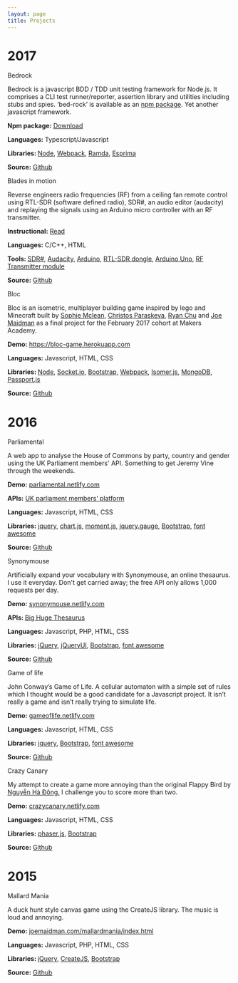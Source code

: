 ```yaml
---
layout: page
title: Projects
---
```


<h1>2017</h1>
<p class="project">
  <i class="fas fa-mountain"></i>
  Bedrock
  <p>
    Bedrock is a javascript BDD / TDD unit testing framework for Node.js. It comprises a CLI test runner/reporter,
    assertion library and utilities including stubs and spies. &#8216;bed-rock&#8217; is available as an <a href="https://www.npmjs.com/package/bed-rock"
      rel="nofollow">npm package</a>. Yet another javascript framework.
  </p>
  <p>
    <strong>Npm package:</strong> <a href="https://www.npmjs.com/package/bed-rock" target="blank_">Download</a>
  </p>
  <p><strong>Languages:</strong> Typescript/Javascript</p>
  <p><strong>Libraries: </strong><a href="https://nodejs.org/en/" target="_blank">Node</a>, <a href="https://webpack.js.org/"
      target="_blank">Webpack</a>, <a href="http://ramdajs.com/" target="_blank">Ramda</a>, <a href="http://esprima.org/"
      target="_blank">Esprima</a></p>
  <p><strong>Source:</strong> <a href="https://github.com/joemaidman/bedrock" target="_blank">Github</a></p>
</p>

<p class="project">
  <i class="fas fa-broadcast-tower"></i>
  Blades in motion
  <p>
    Reverse engineers radio frequencies (RF) from a ceiling fan remote control using RTL-SDR (software defined radio),
    SDR#, an audio editor (audacity) and replaying the signals using an Arduino micro controller with an RF
    transmitter.
  </p>
  <p>
    <strong>Instructional:</strong> <a href="/rf-packet-sniffing-replay-youre-only-coming-through-in-waves">Read</a>
  </p>
  <p><strong>Languages:</strong> C/C++, HTML</p>
  <p><strong>Tools: </strong><a href="https://airspy.com/download/" target="_blank">SDR#</a>, <a href="http://www.audacityteam.org/download/"
      target="_blank">Audacity</a>, <a href="https://www.arduino.cc/en/main/software" target="_blank">Arduino</a>, <a
      href="https://shop.pimoroni.com/products/dvb-t-dongle-ideal-for-ads-b-real-time-plane-tracking?utm_medium=cpc&amp;utm_source=googlepla&amp;variant=41073555914&amp;gclid=Cj0KCQiAvrfSBRC2ARIsAFumcm8xAAgplpLE2s37HjBSr7CCalHOHoa65_DLK8pBU9lgbQabgAe9PrgaAl10EALw_wcB"
      target="_blank">RTL-SDR dongle</a>, <a href="https://www.amazon.co.uk/Arduino-A000066-UNO/dp/B008GRTSV6" target="_blank">Arduino
      Uno</a>, <a href="https://www.robotshop.com/en/rf-link-transmitter-434-mhz.html" target="_blank">RF Transmitter
      module </a></p>
  <p><strong>Source:</strong> <a href="https://github.com/joemaidman/blades-in-motion" target="_blank">Github</a></p>
</p>

<p class="project">
  <i class="fas fa-cubes"></i>
  Bloc
  <p>
    Bloc is an isometric, multiplayer building game inspired by lego and Minecraft built by <a href="https://github.com/Sophie5">Sophie
      Mclean</a>, <a href="https://github.com/Christos-Paraskeva">Christos Paraskeva</a>, <a href="https://github.com/azntastic">Ryan
      Chu</a> and <a href="https://github.com/joemaidman">Joe Maidman</a> as a final project for the February 2017
    cohort at Makers Academy.
  </p>
  <p>
    <strong>Demo:</strong> <a href="https://bloc-game.herokuapp.com" target="blank_">https://bloc-game.herokuapp.com</a>
  </p>
  <p><strong>Languages:</strong> Javascript, HTML, CSS</p>
  <p><strong>Libraries: </strong><a href="https://nodejs.org/en/" target="_blank">Node</a>, <a href="https://socket.io/"
      target="_blank">Socket.io</a>, <a href="http://getbootstrap.com/" target="_blank">Bootstrap</a>, <a href="https://webpack.js.org/"
      target="_blank">Webpack</a>, <a href="http://jdan.github.io/isomer/" target="_blank">Isomer.js</a>, <a href="https://www.mongodb.com/"
      target="_blank">MongoDB</a>,<a href="http://www.passportjs.org/" target="_blank"> Passport.js</a></p>
  <p><strong>Source:</strong> <a href="https://github.com/joemaidman/bloc" target="_blank">Github</a></p>
</p>

<h1>2016</h1>

<p class="project">
  <i class="fas fa-vote-yea"></i>
  Parliamental
  <p>
    A web app to analyse the House of Commons by party, country and gender using the UK Parliament members' API.
    Something to get Jeremy Vine through the weekends.
  </p>
  <p>
    <strong>Demo:</strong> <a href="http://parliamental.netlify.com/" target="blank_">parliamental.netlify.com</a>
  </p>
  <p><strong>APIs:</strong> <a href="http://data.parliament.uk/membersdataplatform/" target="_blank">UK parliament
      members&#8217; platform</a></p>
  <p><strong>Languages:</strong> Javascript, HTML, CSS</p>
  <p><strong>Libraries:</strong> <a href="https://jquery.com/" target="_blank">jquery</a>, <a href="http://www.chartjs.org/"
      target="_blank">chart.js</a>, <a href="http://momentjs.com/" target="_blank">moment.js</a>, <a href="https://github.com/swehacker/jquery.gauge"
      target="_blank">jquery.gauge</a>, <a href="http://getbootstrap.com/" target="_blank">Bootstrap</a>, <a href="https://fortawesome.github.io/Font-Awesome/"
      target="_blank">font awesome</a></p>
  <p><strong>Source:</strong> <a href="https://github.com/joeyjoeuk/parliamental" target="_blank">Github</a></p>
</p>

<p class="project">
  <i class="fas fa-book"></i>
  Synonymouse
  <p>
    Artificially expand your vocabulary with Synonymouse, an online thesaurus. I use it everyday. Don't get carried
    away; the free API only allows 1,000 requests per day.
  </p>
  <p>
    <strong>Demo:</strong> <a href="http://synonymouse.netlify.com/" target="blank_">synonymouse.netlify.com</a>
  </p>
  <p><strong>APIs: </strong><a href="http://words.bighugelabs.com/" target="_blank">Big Huge Thesaurus</a></p>
  <p><strong>Languages:</strong> Javascript, PHP, HTML, CSS</p>
  <p><strong>Libraries:</strong> <a href="https://jquery.com/" target="_blank">jQuery</a>, <a href="https://jqueryui.com/"
      target="_blank">jQueryUI</a>, <a href="http://getbootstrap.com/" target="_blank">Bootstrap</a>, <a href="https://fortawesome.github.io/Font-Awesome/"
      target="_blank">font awesome</a></p>
  <p><strong>Source:</strong> <a href="https://github.com/joeyjoeuk/synonymouse" target="_blank">Github</a></p>
</p>

<p class="project">
  <i class="fas fa-atom"></i>
  Game of life
  <p>
    John Conway’s Game of Life. A cellular automaton with a simple set of rules which I thought would be a good
    candidate for a Javascript project. It isn’t really a game and isn’t really trying to simulate life.
  </p>
  <p>
    <strong>Demo:</strong> <a href="http://gameoflife.netlify.com/" target="blank_">gameoflife.netlify.com</a>
  </p>
  <p><strong>Languages:</strong> Javascript, HTML, CSS</p>
  <p><strong>Libraries:</strong> <a href="https://jquery.com/" target="_blank">jquery</a>, <a href="http://getbootstrap.com/"
      target="_blank">Bootstrap</a>, <a href="https://fortawesome.github.io/Font-Awesome/" target="_blank">font awesome</a></p>
  <p><strong>Source:</strong> <a href="https://github.com/joeyjoeuk/gameoflife" target="_blank">Github</a></p>

</p>

<p class="project">
    <i class="fab fa-earlybirds"></i>
  Crazy Canary
  <p>
    My attempt to create a game more annoying than the original Flappy Bird by <a href="http://www.dotgears.com/" target="_blank">Nguyễn Hà Đông.</a> I challenge you to score more than two.
  </p>
  <p>
    <strong>Demo:</strong> <a href="http://crazycanary.netlify.com/" target="_blank">crazycanary.netlify.com</a>
  </p>
  <p><strong>Languages:</strong> Javascript, HTML, CSS</p>
  <p><strong>Libraries:</strong> <a href="http://phaser.io/" target="_blank">phaser.js</a>, <a href="http://getbootstrap.com/"
      target="_blank">Bootstrap</a></p>
  <p><strong>Source:</strong> <a href="https://github.com/joeyjoeuk/crazycanary" target="_blank">Github</a></p>
</p>


<h1>2015</h1>

<p class="project">
  <i class="fas fa-bullseye"></i>
  Mallard Mania
  <p>
    A duck hunt style canvas game using the CreateJS library. The music is loud and annoying.
  </p>
  <p>
    <strong>Demo:</strong> <a href="http://www.joemaidman.com/mallardmania/index.html" target="blank_">joemaidman.com/mallardmania/index.html</a>
  </p>
  <p><strong>Languages:</strong> Javascript, PHP, HTML, CSS</p>
  <p><strong>Libraries: </strong><a href="https://jquery.com/" target="_blank">jQuery</a>, <a href="http://www.createjs.com/"
      target="_blank">CreateJS</a>, <a href="http://getbootstrap.com/" target="_blank">Bootstrap</a></p>
  <p><strong>Source:</strong> <a href="https://github.com/joeyjoeuk/MallardMania" target="_blank">Github</a></p>
</p>